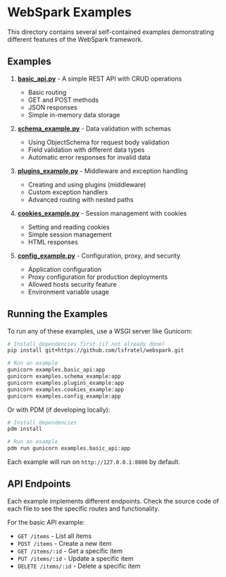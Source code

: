 # WebSpark Examples

This directory contains several self-contained examples demonstrating different features of the WebSpark framework.

## Examples

1. **[basic_api.py](basic_api.py)** - A simple REST API with CRUD operations
   - Basic routing
   - GET and POST methods
   - JSON responses
   - Simple in-memory data storage

2. **[schema_example.py](schema_example.py)** - Data validation with schemas
   - Using ObjectSchema for request body validation
   - Field validation with different data types
   - Automatic error responses for invalid data

3. **[plugins_example.py](plugins_example.py)** - Middleware and exception handling
   - Creating and using plugins (middleware)
   - Custom exception handlers
   - Advanced routing with nested paths

4. **[cookies_example.py](cookies_example.py)** - Session management with cookies
   - Setting and reading cookies
   - Simple session management
   - HTML responses

5. **[config_example.py](config_example.py)** - Configuration, proxy, and security
   - Application configuration
   - Proxy configuration for production deployments
   - Allowed hosts security feature
   - Environment variable usage

## Running the Examples

To run any of these examples, use a WSGI server like Gunicorn:

```bash
# Install dependencies first (if not already done)
pip install git+https://github.com/lsfratel/webspark.git

# Run an example
gunicorn examples.basic_api:app
gunicorn examples.schema_example:app
gunicorn examples.plugins_example:app
gunicorn examples.cookies_example:app
gunicorn examples.config_example:app
```

Or with PDM (if developing locally):

```bash
# Install dependencies
pdm install

# Run an example
pdm run gunicorn examples.basic_api:app
```

Each example will run on `http://127.0.0.1:8000` by default.

## API Endpoints

Each example implements different endpoints. Check the source code of each file to see the specific routes and functionality.

For the basic API example:
- `GET /items` - List all items
- `POST /items` - Create a new item
- `GET /items/:id` - Get a specific item
- `PUT /items/:id` - Update a specific item
- `DELETE /items/:id` - Delete a specific item